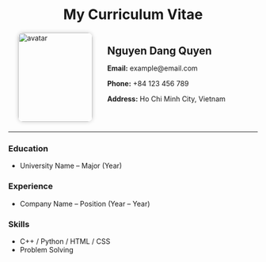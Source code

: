 <h1 align="center">My Curriculum Vitae</h1>

<div style="display: flex; align-items: center; gap: 30px; margin: 20px;">
  <!-- Avatar -->
  <img src="https://github.com/user-attachments/assets/d79dedf9-0164-4fb8-9c93-93923e9452d9" 
       width="150" height="180" alt="avatar"
       style="border-radius: 10px; box-shadow: 0 0 8px rgba(0,0,0,0.2);" />

  <!-- Personal Info -->
  <div>
    <h2 style="margin: 0;">Nguyen Dang Quyen</h2>
    <p><b>Email:</b> example@email.com</p>
    <p><b>Phone:</b> +84 123 456 789</p>
    <p><b>Address:</b> Ho Chi Minh City, Vietnam</p>
  </div>
</div>

<hr>

<!-- Other sections -->
<h3>Education</h3>
<ul>
  <li>University Name – Major (Year)</li>
</ul>

<h3>Experience</h3>
<ul>
  <li>Company Name – Position (Year – Year)</li>
</ul>

<h3>Skills</h3>
<ul>
  <li>C++ / Python / HTML / CSS</li>
  <li>Problem Solving</li>
</ul>
